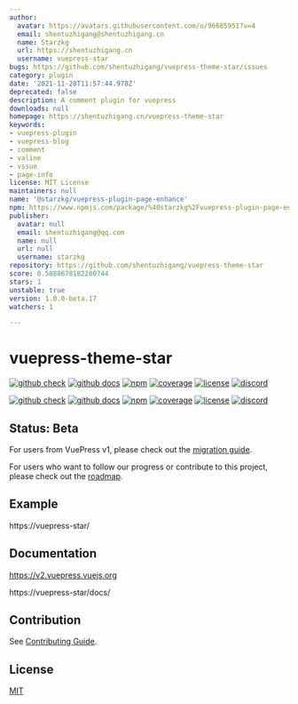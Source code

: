 ```yaml
---
author:
  avatar: https://avatars.githubusercontent.com/u/96685951?v=4
  email: shentuzhigang@shentuzhigang.cn
  name: Starzkg
  url: https://shentuzhigang.cn
  username: vuepress-star
bugs: https://github.com/shentuzhigang/vuepress-theme-star/issues
category: plugin
date: '2021-11-28T11:57:44.978Z'
deprecated: false
description: A comment plugin for vuepress
downloads: null
homepage: https://shentuzhigang.cn/vuepress-theme-star
keywords:
- vuepress-plugin
- vuepress-blog
- comment
- valine
- vssue
- page-info
license: MIT License
maintainers: null
name: '@starzkg/vuepress-plugin-page-enhance'
npm: https://www.npmjs.com/package/%40starzkg%2Fvuepress-plugin-page-enhance
publisher:
  avatar: null
  email: shentuzhigang@qq.com
  name: null
  url: null
  username: starzkg
repository: https://github.com/shentuzhigang/vuepress-theme-star
score: 0.5888678182280744
stars: 1
unstable: true
version: 1.0.0-beta.17
watchers: 1

---
```


# vuepress-theme-star

[![github check](https://github.com/vuepress/vuepress-next/workflows/check/badge.svg)](https://github.com/vuepress/vuepress-next/actions?query=workflow%3Acheck)
[![github docs](https://github.com/vuepress/vuepress-next/workflows/docs/badge.svg)](https://github.com/vuepress/vuepress-next/actions?query=workflow%3Adocs)
[![npm](https://badgen.net/npm/v/vuepress/next)](https://www.npmjs.com/package/vuepress)
[![coverage](https://coveralls.io/repos/github/vuepress/vuepress-next/badge.svg?branch=main)](https://coveralls.io/github/vuepress/vuepress-next?branch=main)
[![license](https://badgen.net/github/license/vuepress/vuepress-next)](https://github.com/vuepress/vuepress-next/blob/main/LICENSE)
[![discord](https://badgen.net/discord/online-members/ptFjefy6H5?icon=discord&label=discord)](https://discord.gg/ptFjefy6H5)

[![github check](https://github.com/vuepress-star/vuepress-theme-star/workflows/check/badge.svg)](https://github.com/vuepress-star/vuepress-theme-star/actions?query=workflow%3Acheck)
[![github docs](https://github.com/vuepress-star/vuepress-theme-star/workflows/docs/badge.svg)](https://github.com/vuepress-star/vuepress-theme-star/actions?query=workflow%3Adocs)
[![npm](https://badgen.net/npm/v/@starzkg/vuepress-theme-star/beta)](https://www.npmjs.com/package/@starzkg/vuepress-theme-star)
[![coverage](https://coveralls.io/repos/github/vuepress-star/vuepress-theme-star/badge.svg?branch=main)](https://coveralls.io/github/vuepress-star/vuepress-theme-star?branch=main)
[![license](https://badgen.net/github/license/vuepress-star/vuepress-theme-star)](https://github.com/vuepress-star/vuepress-theme-star/blob/main/LICENSE)
[![discord](https://badgen.net/discord/online-members/ptFjefy6H5?icon=discord&label=discord)](https://discord.gg/ptFjefy6H5)

## Status: Beta

For users from VuePress v1, please check out the [migration guide](https://v2.vuepress.vuejs.org/guide/migration.html).

For users who want to follow our progress or contribute to this project, please check out
the [roadmap](https://github.com/vuepress-star/vuepress-theme-star/discussions/68).

## Example

https://vuepress-star/

## Documentation

https://v2.vuepress.vuejs.org

https://vuepress-star/docs/

## Contribution

See [Contributing Guide](https://github.com/vuepress-star/vuepress-theme-star/blob/main/docs/contributing.md).

## License

[MIT](https://github.com/vuepress-star/vuepress-theme-star/blob/main/LICENSE)
